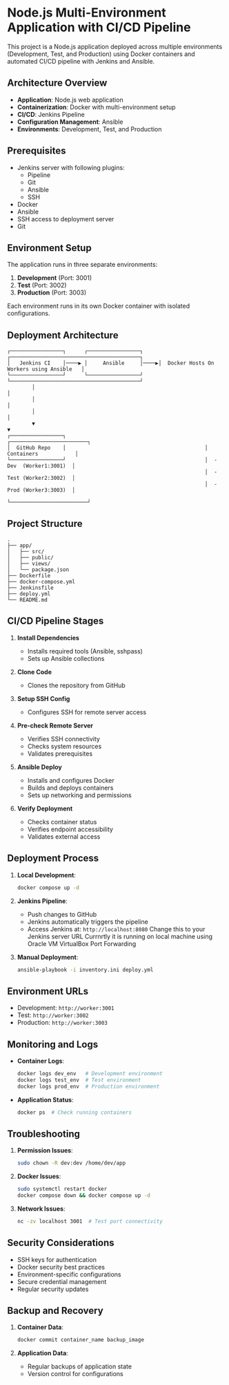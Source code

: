# Node.js Multi-Environment Application with CI/CD Pipeline

This project is a Node.js application deployed across multiple environments (Development, Test, and Production) using Docker containers and automated CI/CD pipeline with Jenkins and Ansible.

## Architecture Overview

- **Application**: Node.js web application
- **Containerization**: Docker with multi-environment setup
- **CI/CD**: Jenkins Pipeline
- **Configuration Management**: Ansible
- **Environments**: Development, Test, and Production

## Prerequisites

- Jenkins server with following plugins:
  - Pipeline
  - Git
  - Ansible
  - SSH
- Docker
- Ansible
- SSH access to deployment server
- Git

## Environment Setup

The application runs in three separate environments:

1. **Development** (Port: 3001)
2. **Test** (Port: 3002)
3. **Production** (Port: 3003)

Each environment runs in its own Docker container with isolated configurations.

## Deployment Architecture

```
┌─────────────────┐      ┌─────────────────┐      ┌──────────────────────────────────────────┐
│   Jenkins CI    │────▶ │     Ansible     │────▶│  Docker Hosts On Workers using Ansible   │
└─────────────────┘      └─────────────────┘      └──────────────────────────────────────────┘
        │                                                             │
        │                                                             │
        │                                                             │
        ▼                                                             ▼
┌─────────────────┐                                             ┌─────────────────────────┐
│  GitHub Repo    │                                             │   Containers            │
└─────────────────┘                                             │  - Dev  (Worker1:3001)  │
                                                                │  - Test (Worker2:3002)  │
                                                                │  - Prod (Worker3:3003)  │
                                                                └─────────────────────────┘
```

## Project Structure

```
.
├── app/
│   ├── src/
│   ├── public/
│   ├── views/
│   └── package.json
├── Dockerfile
├── docker-compose.yml
├── Jenkinsfile
├── deploy.yml
└── README.md
```

## CI/CD Pipeline Stages

1. **Install Dependencies**
   - Installs required tools (Ansible, sshpass)
   - Sets up Ansible collections

2. **Clone Code**
   - Clones the repository from GitHub

3. **Setup SSH Config**
   - Configures SSH for remote server access

4. **Pre-check Remote Server**
   - Verifies SSH connectivity
   - Checks system resources
   - Validates prerequisites

5. **Ansible Deploy**
   - Installs and configures Docker
   - Builds and deploys containers
   - Sets up networking and permissions

6. **Verify Deployment**
   - Checks container status
   - Verifies endpoint accessibility
   - Validates external access

## Deployment Process

1. **Local Development**:
   ```bash
   docker compose up -d
   ```

2. **Jenkins Pipeline**:
   - Push changes to GitHub
   - Jenkins automatically triggers the pipeline
   - Access Jenkins at: `http://localhost:8080`  Change this to your Jenkins server URL Currnrtly it is running on local machine using Oracle VM VirtualBox Port Forwarding

3. **Manual Deployment**:
   ```bash
   ansible-playbook -i inventory.ini deploy.yml
   ```

## Environment URLs

- Development: `http://worker:3001`
- Test: `http://worker:3002`
- Production: `http://worker:3003`

## Monitoring and Logs

- **Container Logs**:
  ```bash
  docker logs dev_env   # Development environment
  docker logs test_env  # Test environment
  docker logs prod_env  # Production environment
  ```

- **Application Status**:
  ```bash
  docker ps  # Check running containers
  ```

## Troubleshooting

1. **Permission Issues**:
   ```bash
   sudo chown -R dev:dev /home/dev/app
   ```

2. **Docker Issues**:
   ```bash
   sudo systemctl restart docker
   docker compose down && docker compose up -d
   ```

3. **Network Issues**:
   ```bash
   nc -zv localhost 3001  # Test port connectivity
   ```

## Security Considerations

- SSH keys for authentication
- Docker security best practices
- Environment-specific configurations
- Secure credential management
- Regular security updates

## Backup and Recovery

1. **Container Data**:
   ```bash
   docker commit container_name backup_image
   ```

2. **Application Data**:
   - Regular backups of application state
   - Version control for configurations
